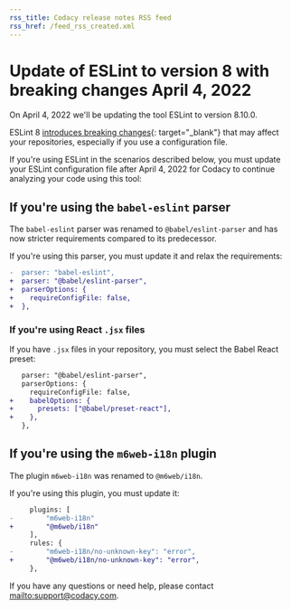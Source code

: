 ```yaml
---
rss_title: Codacy release notes RSS feed
rss_href: /feed_rss_created.xml
---
```


# Update of ESLint to version 8 with breaking changes April 4, 2022

On April 4, 2022 we'll be updating the tool ESLint to version 8.10.0.

ESLint 8 [introduces breaking changes](https://github.com/eslint/eslint/releases/tag/v8.0.0){: target="_blank"} that may affect your repositories, especially if you use a configuration file.

If you're using ESLint in the scenarios described below, you must update your ESLint configuration file after April 4, 2022 for Codacy to continue analyzing your code using this tool:

## If you're using the `babel-eslint` parser

The `babel-eslint` parser was renamed to `@babel/eslint-parser` and has now stricter requirements compared to its predecessor.

If you're using this parser, you must update it and relax the requirements:

```diff
-  parser: "babel-eslint",
+  parser: "@babel/eslint-parser",
+  parserOptions: {
+    requireConfigFile: false,
+  },
```

### If you're using React `.jsx` files

If you have `.jsx` files in your repository, you must select the Babel React preset:

```diff
   parser: "@babel/eslint-parser",
   parserOptions: {
     requireConfigFile: false,
+    babelOptions: {
+      presets: ["@babel/preset-react"],
+    },
   },
```

## If you're using the `m6web-i18n` plugin

The plugin `m6web-i18n` was renamed to `@m6web/i18n`.

If you're using this plugin, you must update it:

```diff
     plugins: [
-        "m6web-i18n"
+        "@m6web/i18n"
     ],
     rules: {
-        "m6web-i18n/no-unknown-key": "error",
+        "@m6web/i18n/no-unknown-key": "error",
     },
```

If you have any questions or need help, please contact <mailto:support@codacy.com>.
